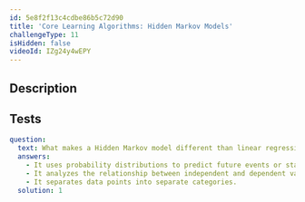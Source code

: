 ```yaml
---
id: 5e8f2f13c4cdbe86b5c72d90
title: 'Core Learning Algorithms: Hidden Markov Models'
challengeType: 11
isHidden: false
videoId: IZg24y4wEPY
---
```


## Description
<section id='description'>
</section>

## Tests
<section id='tests'>

```yml
question:
  text: What makes a Hidden Markov model different than linear regression or classification?
  answers:
    - It uses probability distributions to predict future events or states.
    - It analyzes the relationship between independent and dependent variables to make predictions.
    - It separates data points into separate categories.
  solution: 1
```

</section>

